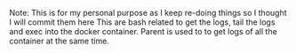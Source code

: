 Note:
	This is for my personal purpose as I keep re-doing things so I thought I will commit them here
	This are bash related to get the logs, tail the logs and exec into the docker container.
	Parent is used to to get logs of all the container at the same time.
